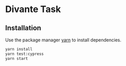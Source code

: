 # Divante Task

## Installation

Use the package manager [yarn](https://yarnpkg.com/lang/en/docs/install/#windows-stable) to install dependencies.

```bash
yarn install
yarn test:cypress
yarn start
```